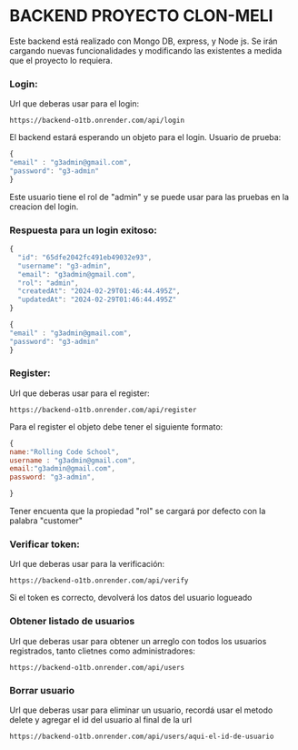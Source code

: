 # **BACKEND PROYECTO CLON-MELI**

<p>
Este backend está realizado con Mongo DB, express, y Node js.
Se irán cargando nuevas funcionalidades y modificando las existentes a medida que el proyecto lo requiera.
</p>

### Login:

<p>
Url que deberas usar para el login:
</p>

`https://backend-o1tb.onrender.com/api/login`

<p>
El backend estará esperando un objeto para el login.
Usuario de prueba:
</p>

```javascript
{
"email" : "g3admin@gmail.com",
"password": "g3-admin"
}
```

<p>
Este usuario tiene el rol de "admin" y se puede usar para las pruebas en la creacion del login.
</p>

### Respuesta para un login exitoso:

```javascript
{
  "id": "65dfe2042fc491eb49032e93",
  "username": "g3-admin",
  "email": "g3admin@gmail.com",
  "rol": "admin",
  "createdAt": "2024-02-29T01:46:44.495Z",
  "updatedAt": "2024-02-29T01:46:44.495Z"
}
```

```javascript
{
"email" : "g3admin@gmail.com",
"password": "g3-admin"
}
```

### Register:

<p>
Url que deberas usar para el register:
</p>

`https://backend-o1tb.onrender.com/api/register`

<p>
Para el register el objeto debe tener el siguiente formato:
</p>

```javascript
{
name:"Rolling Code School",
username : "g3admin@gmail.com",
email:"g3admin@gmail.com",
password: "g3-admin",

}
```

<p>
Tener encuenta que la propiedad "rol" se cargará por defecto con la palabra "customer"
</p>

### Verificar token:

<p>
Url que deberas usar para la verificación:
</p> 

`https://backend-o1tb.onrender.com/api/verify`

<p>
Si el token es correcto, devolverá los datos del usuario logueado
</p>


### Obtener listado de usuarios

<p>
Url que deberas usar para obtener un arreglo con todos los usuarios registrados, tanto clietnes como administradores:
</p>

`https://backend-o1tb.onrender.com/api/users`

### Borrar usuario

<p>
Url que deberas usar para eliminar un usuario, recordá usar el metodo delete y agregar el id del usuario al final de la url
</p>

`https://backend-o1tb.onrender.com/api/users/aqui-el-id-de-usuario`
